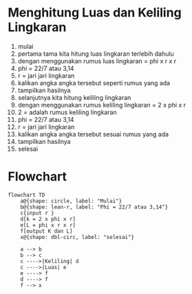 # Menghitung Luas dan Keliling Lingkaran
1. mulai
2. pertama tama kita hitung luas lingkaran terlebih dahulu
3. dengan menggunakan rumus luas lingkaran = phi x r x r
4. phi = 22/7 atau 3,14
5. r = jari jari lingkaran
6. kalikan angka angka tersebut seperti rumus yang ada
7. tampilkan hasilnya
8. selanjutnya kita hitung keliling lingkaran
9. dengan menggunakan rumus keliling lingkaran = 2 x phi x r
10. 2 = adalah rumus keliling lingkaran
11. phi = 22/7 atau 3,14
12. r = jari jari lingkaran
13. kalikan angka angka tersebut sesuai rumus yang ada
14. tampilkan hasilnya
15. selesai

# Flowchart
```mermaid
flowchart TD
    a@{shape: circle, label: "Mulai"}
    b@{shape: lean-r, label: "Phi = 22/7 atau 3,14"}
    c{input r }
    d[k = 2 x phi x r]
    e[L = phi x r x r]
    f[output K dan L]
    x@{shape: dbl-circ, label: "selesai"}

    a --> b
    b --> c
    c ---->|Keliling| d
    c ---->|Luas| e
    e ----> f
    d ----> f
    f --> x
    